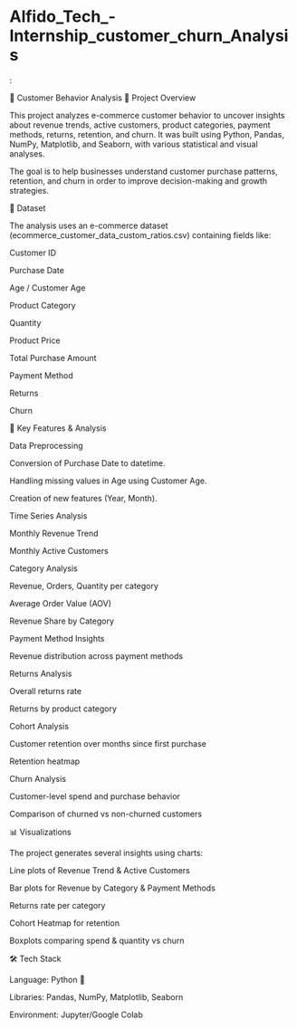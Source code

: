 # Alfido_Tech_-Internship_customer_churn_Analysis


:

🛒 Customer Behavior Analysis
📌 Project Overview

This project analyzes e-commerce customer behavior to uncover insights about revenue trends, active customers, product categories, payment methods, returns, retention, and churn.
It was built using Python, Pandas, NumPy, Matplotlib, and Seaborn, with various statistical and visual analyses.

The goal is to help businesses understand customer purchase patterns, retention, and churn in order to improve decision-making and growth strategies.

📂 Dataset

The analysis uses an e-commerce dataset (ecommerce_customer_data_custom_ratios.csv) containing fields like:

Customer ID

Purchase Date

Age / Customer Age

Product Category

Quantity

Product Price

Total Purchase Amount

Payment Method

Returns

Churn

🔑 Key Features & Analysis

Data Preprocessing

Conversion of Purchase Date to datetime.

Handling missing values in Age using Customer Age.

Creation of new features (Year, Month).

Time Series Analysis

Monthly Revenue Trend

Monthly Active Customers

Category Analysis

Revenue, Orders, Quantity per category

Average Order Value (AOV)

Revenue Share by Category

Payment Method Insights

Revenue distribution across payment methods

Returns Analysis

Overall returns rate

Returns by product category

Cohort Analysis

Customer retention over months since first purchase

Retention heatmap

Churn Analysis

Customer-level spend and purchase behavior

Comparison of churned vs non-churned customers

📊 Visualizations

The project generates several insights using charts:

Line plots of Revenue Trend & Active Customers

Bar plots for Revenue by Category & Payment Methods

Returns rate per category

Cohort Heatmap for retention

Boxplots comparing spend & quantity vs churn

🛠️ Tech Stack

Language: Python 🐍

Libraries: Pandas, NumPy, Matplotlib, Seaborn

Environment: Jupyter/Google Colab

